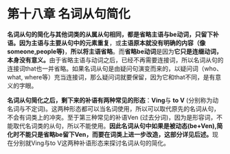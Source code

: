 # 第十八章 名词从句简化

<b>名词从句的简化与其他词类的从属从句相同，**都是省略主语与be动词**，**只留下补语**。</b><b>因为主语与主要从句中的元素重复</b>，或<b>主语原本就没有明确的内容（像someone,people等)</b>，**所以将主语省略**。而**省略be动词**是因为<b>它只是连缀动词，本身没有意义。</b>由于省略主语与动词之后，已经不再需要连接词，所以名词从句的连接词that也一并省略。如果名词从句是由疑问句演变而来的，以疑问词（who、what, where等）充当连接词，那么疑问词就要保留，因为它和that不同，是有意义的字眼。  

<b>名词从句简化之后，剩下来的补语有两种常见的形态</b>：**Ving**与 **to V** (分别称为动名词与不定词)。这两种形态都可以当名词使用，所以可以取代原先的名词从句，不会有词类上的冲突。至于第三种常见的补语Ven (过去分词)，因为是形容词，不能取代名词类的从句，所以不能使用。<b>因此名词从句中如果是被动态(be+Ven),简化时不能只是省略be留下Ven，而要在词类上进一步改造，这部分详见后述。</b>现在分别就Ving与to V这两种补语形态来探讨名词从句的简化。